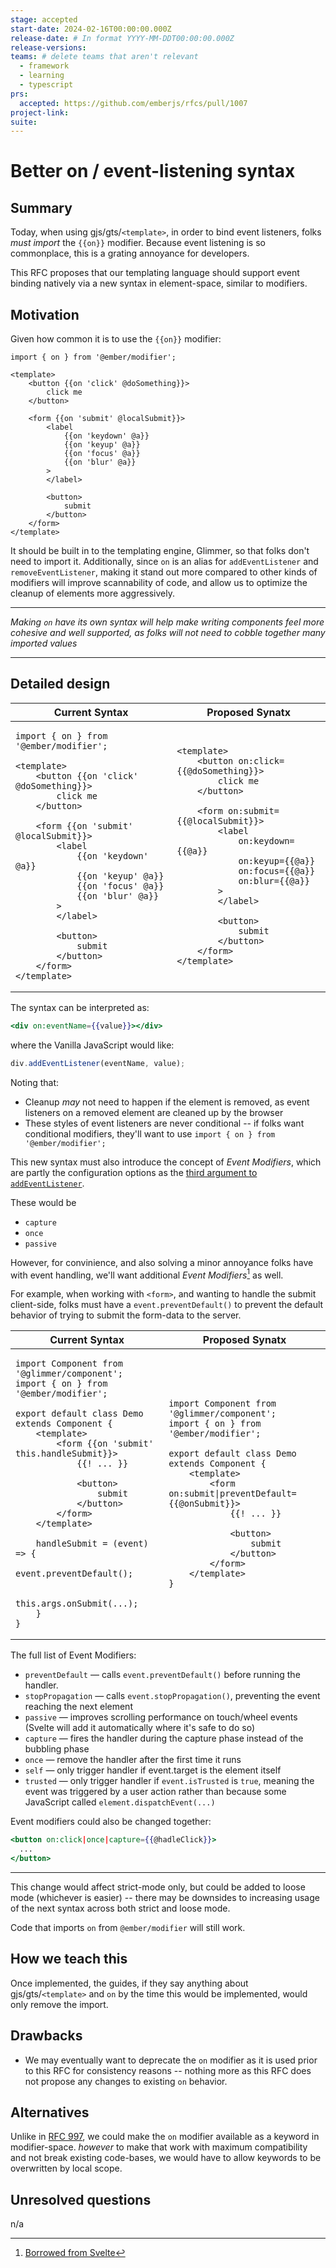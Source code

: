 ```yaml
---
stage: accepted
start-date: 2024-02-16T00:00:00.000Z
release-date: # In format YYYY-MM-DDT00:00:00.000Z
release-versions:
teams: # delete teams that aren't relevant
  - framework
  - learning
  - typescript
prs:
  accepted: https://github.com/emberjs/rfcs/pull/1007
project-link:
suite: 
---
```


<!--- 
Directions for above: 

stage: Leave as is
start-date: Fill in with today's date, 2032-12-01T00:00:00.000Z
release-date: Leave as is
release-versions: Leave as is
teams: Include only the [team(s)](README.md#relevant-teams) for which this RFC applies
prs:
  accepted: Fill this in with the URL for the Proposal RFC PR
project-link: Leave as is
suite: Leave as is
-->

# Better on / event-listening syntax

## Summary

Today, when using gjs/gts/`<template>`, in order to bind event listeners, folks _must import_ the `{{on}}` modifier.
Because event listening is so commonplace, this is a grating annoyance for developers.

This RFC proposes that our templating language should support event binding natively via a new syntax in element-space, similar to modifiers.

## Motivation

Given how common it is to use the `{{on}}` modifier:

```gjs
import { on } from '@ember/modifier';

<template>
    <button {{on 'click' @doSomething}}>
        click me
    </button>

    <form {{on 'submit' @localSubmit}}>
        <label
            {{on 'keydown' @a}}
            {{on 'keyup' @a}}
            {{on 'focus' @a}}
            {{on 'blur' @a}}
        >
        </label>

        <button>
            submit
        </button>
    </form>
</template>
```

It should be built in to the templating engine, Glimmer, so that folks don't need to import it.
Additionally, since `on` is an alias for `addEventListener` and `removeEventListener`, making it stand out more compared to other kinds of modifiers will improve scannability of code, and allow us to optimize the cleanup of elements more aggressively.

---------------

_Making `on` have its own syntax will help make writing components feel more cohesive and well supported, as folks will not need to cobble together many imported values_

----------------

## Detailed design

<table>
<thead><tr><th>Current Syntax</th><th>Proposed Synatx</th></tr></thead>
<tr><td>

```gjs
import { on } from '@ember/modifier';

<template>
    <button {{on 'click' @doSomething}}>
        click me
    </button>

    <form {{on 'submit' @localSubmit}}>
        <label
            {{on 'keydown' @a}}
            {{on 'keyup' @a}}
            {{on 'focus' @a}}
            {{on 'blur' @a}}
        >
        </label>

        <button>
            submit
        </button>
    </form>
</template>
```

</td>
<td>



```gjs
<template>
    <button on:click={{@doSomething}}>
        click me
    </button>

    <form on:submit={{@localSubmit}}>
        <label
            on:keydown={{@a}}
            on:keyup={{@a}}
            on:focus={{@a}}
            on:blur={{@a}}
        >
        </label>

        <button>
            submit
        </button>
    </form>
</template>
```

</td></tr></table>


The syntax can be interpreted as:

```hbs
<div on:eventName={{value}}></div>
```
where the Vanilla JavaScript would like:
```js
div.addEventListener(eventName, value);
```

Noting that: 
- Cleanup _may_ not need to happen if the element is removed, as event listeners on a removed element are cleaned up by the browser
- These styles of event listeners are never conditional -- if folks want conditional modifiers, they'll want to use `import { on } from '@ember/modifier';`


This new syntax must also introduce the concept of _Event Modifiers_, which are partly the configuration options as the [third argument to `addEventListener`](https://developer.mozilla.org/en-US/docs/Web/API/EventTarget/addEventListener).

These would be
- `capture`
- `once`
- `passive`

However, for convinience, and also solving a minor annoyance folks have with event handling, we'll want additional _Event Modifiers_[^event-modifier-inspo] as well.

For example, when working with `<form>`, and wanting to handle the submit client-side, folks must have a `event.preventDefault()` to prevent the default behavior of trying to submit the form-data to the server.

<table>
<thead><tr><th>Current Syntax</th><th>Proposed Synatx</th></tr></thead>
<tr><td>

```gjs
import Component from '@glimmer/component';
import { on } from '@ember/modifier';

export default class Demo extends Component {
    <template>
        <form {{on 'submit' this.handleSubmit}}>
            {{! ... }}

            <button>
                submit
            </button>
        </form>
    </template>

    handleSubmit = (event) => {
        event.preventDefault();

        this.args.onSubmit(...);
    }
}
```

</td>
<td>



```gjs
import Component from '@glimmer/component';
import { on } from '@ember/modifier';

export default class Demo extends Component {
    <template>
        <form on:submit|preventDefault={{@onSubmit}}>
            {{! ... }}

            <button>
                submit
            </button>
        </form>
    </template>
}
```

</td></tr></table>

The full list of Event Modifiers:

- `preventDefault` — calls `event.preventDefault()` before running the handler. 
- `stopPropagation` — calls `event.stopPropagation()`, preventing the event reaching the next element
- `passive` — improves scrolling performance on touch/wheel events (Svelte will add it automatically where it's safe to do so)
- `capture` — fires the handler during the capture phase instead of the bubbling phase
- `once` — remove the handler after the first time it runs
- `self` — only trigger handler if event.target is the element itself
- `trusted` — only trigger handler if `event.isTrusted` is `true`, meaning the event was triggered by a user action rather than because some JavaScript called `element.dispatchEvent(...)`


Event modifiers could also be changed together:

```hbs
<button on:click|once|capture={{@hadleClick}}>
  ...
</button>
```

[^event-modifier-inspo]: [Borrowed from Svelte](https://learn.svelte.dev/tutorial/event-modifiers)

------------

This change would affect strict-mode only, but could be added to loose mode (whichever is easier) -- there may be downsides to increasing usage of the next syntax across both strict and loose mode.

Code that imports `on` from `@ember/modifier` will still work.


## How we teach this

Once implemented, the guides, if they say anything about gjs/gts/`<template>` and `on` by the time this would be implemented, would only remove the import.

## Drawbacks

- We may eventually want to deprecate the `on` modifier as it is used prior to this RFC for consistency reasons -- nothing more as this RFC does not propose any changes to existing `on` behavior.

## Alternatives

Unlike in [RFC 997](https://github.com/emberjs/rfcs/pull/997), we could make the `on` modifier available as a keyword in modifier-space. _however_ to make that work with maximum compatibility and not break existing code-bases, we would have to allow keywords to be overwritten by local scope.

## Unresolved questions

n/a
